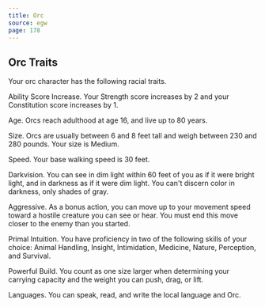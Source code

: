 ```yaml
---
title: Orc
source: egw
page: 178
---
```

## Orc Traits

Your orc character has the following racial traits.

Ability Score Increase. Your Strength score increases by 2 and your Constitution score increases by 1.

Age. Orcs reach adulthood at age 16, and live up to 80 years.

Size. Orcs are usually between 6 and 8 feet tall and weigh between 230 and 280 pounds. Your size is Medium.

Speed. Your base walking speed is 30 feet.

Darkvision. You can see in dim light within 60 feet of you as if it were bright light, and in darkness as if it were dim light. You can't discern color in darkness, only shades of gray.

Aggressive. As a bonus action, you can move up to your movement speed toward a hostile creature you can see or hear. You must end this move closer to the enemy than you started.

Primal Intuition. You have proficiency in two of the following skills of your choice: Animal Handling, Insight, Intimidation, Medicine, Nature, Perception, and Survival.

Powerful Build. You count as one size larger when determining your carrying capacity and the weight you can push, drag, or lift.

Languages. You can speak, read, and write the local language and Orc.